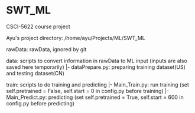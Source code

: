 # SWT_ML
CSCI-5622 course project


Ayu's project directory: /home/ayu/Projects/ML/SWT_ML

rawData: rawData, ignored by git

data:   scripts to convert information in rawData to ML input (inputs are also saved here temporarily)
|- dataPrepare.py:    preparing training dataset(US) and testing dataset(CN)

train:  scripts to do training and predicting
|- Main_Train.py:    run training (set self.pretrained = False, self.start = 0 in config.py before training)
|- Main_Predict.py:  predicting (set self.pretrained = True, self.start = 600 in config.py before predicting)
